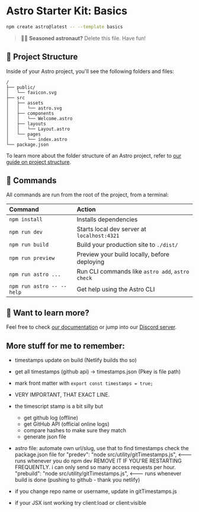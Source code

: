 # Astro Starter Kit: Basics

```sh
npm create astro@latest -- --template basics
```

> 🧑‍🚀 **Seasoned astronaut?** Delete this file. Have fun!

## 🚀 Project Structure

Inside of your Astro project, you'll see the following folders and files:

```text
/
├── public/
│   └── favicon.svg
├── src
│   ├── assets
│   │   └── astro.svg
│   ├── components
│   │   └── Welcome.astro
│   ├── layouts
│   │   └── Layout.astro
│   └── pages
│       └── index.astro
└── package.json
```

To learn more about the folder structure of an Astro project, refer to [our guide on project structure](https://docs.astro.build/en/basics/project-structure/).

## 🧞 Commands

All commands are run from the root of the project, from a terminal:

| Command                   | Action                                           |
| :------------------------ | :----------------------------------------------- |
| `npm install`             | Installs dependencies                            |
| `npm run dev`             | Starts local dev server at `localhost:4321`      | CTRL-C to exit
| `npm run build`           | Build your production site to `./dist/`          |
| `npm run preview`         | Preview your build locally, before deploying     |
| `npm run astro ...`       | Run CLI commands like `astro add`, `astro check` |
| `npm run astro -- --help` | Get help using the Astro CLI                     |

## 👀 Want to learn more?

Feel free to check [our documentation](https://docs.astro.build) or jump into our [Discord server](https://astro.build/chat).

## More stuff for me to remember:
- timestamps update on build (Netlify builds tho so)
- get all timestamps (github api) -> timestamps.json (Pkey is file path)
- mark front matter with
    `export const timestamps = true;`
- VERY IMPORTANT, THAT EXACT LINE.
- the timescript stamp is a bit silly but
    - get github log (offline)
    - get GitHub API (official online logs)
    - compare hashes to make sure they match
    - generate json file
- astro file: automate own url/slug, use that to find timestamps
check the package.json file for 
    "predev": "node src/utility/gitTimestamps.js", <--- runs whenever you do npm dev
        REMOVE IT IF YOU'RE RESTARTING FREQUENTLY. i can only send so many access requests per hour.
    "prebuild": "node src/utility/gitTimestamps.js", <--- runs whenever build is done (pushing to github - thank you netlify)
- if you change repo name or username, update in gitTimestamps.js

- if your JSX isnt working try client:load or client:visible
